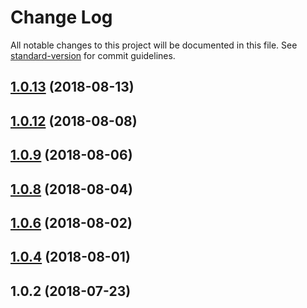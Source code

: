 # Change Log

All notable changes to this project will be documented in this file. See [standard-version](https://github.com/conventional-changelog/standard-version) for commit guidelines.

<a name="1.0.13"></a>
## [1.0.13](https://github.com/Evolvus/evolvus-platform-server/compare/v1.0.12...v1.0.13) (2018-08-13)



<a name="1.0.12"></a>
## [1.0.12](https://github.com/Evolvus/evolvus-platform-server/compare/v1.0.9...v1.0.12) (2018-08-08)



<a name="1.0.9"></a>
## [1.0.9](https://github.com/Evolvus/evolvus-platform-server/compare/v1.0.8...v1.0.9) (2018-08-06)



<a name="1.0.8"></a>
## [1.0.8](https://github.com/Evolvus/evolvus-platform-server/compare/v1.0.6...v1.0.8) (2018-08-04)



<a name="1.0.6"></a>
## [1.0.6](https://github.com/Evolvus/evolvus-platform-server/compare/v1.0.4...v1.0.6) (2018-08-02)



<a name="1.0.4"></a>
## [1.0.4](https://github.com/Evolvus/evolvus-platform-server/compare/v1.0.2...v1.0.4) (2018-08-01)



<a name="1.0.2"></a>
## 1.0.2 (2018-07-23)
